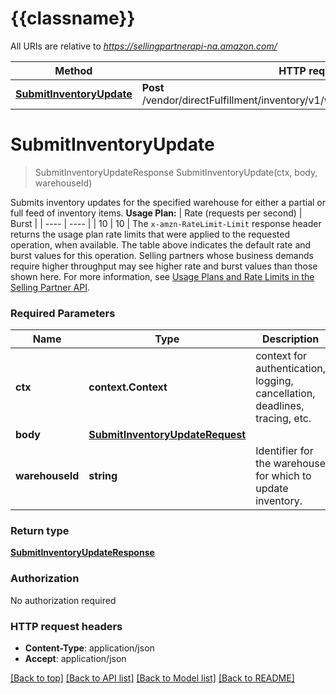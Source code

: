 # {{classname}}

All URIs are relative to *https://sellingpartnerapi-na.amazon.com/*

Method | HTTP request | Description
------------- | ------------- | -------------
[**SubmitInventoryUpdate**](UpdateInventoryApi.md#SubmitInventoryUpdate) | **Post** /vendor/directFulfillment/inventory/v1/warehouses/{warehouseId}/items | 

# **SubmitInventoryUpdate**
> SubmitInventoryUpdateResponse SubmitInventoryUpdate(ctx, body, warehouseId)


Submits inventory updates for the specified warehouse for either a partial or full feed of inventory items.  **Usage Plan:**  | Rate (requests per second) | Burst | | ---- | ---- | | 10 | 10 |  The `x-amzn-RateLimit-Limit` response header returns the usage plan rate limits that were applied to the requested operation, when available. The table above indicates the default rate and burst values for this operation. Selling partners whose business demands require higher throughput may see higher rate and burst values than those shown here. For more information, see [Usage Plans and Rate Limits in the Selling Partner API](https://developer-docs.amazon.com/sp-api/docs/usage-plans-and-rate-limits-in-the-sp-api).

### Required Parameters

Name | Type | Description  | Notes
------------- | ------------- | ------------- | -------------
 **ctx** | **context.Context** | context for authentication, logging, cancellation, deadlines, tracing, etc.
  **body** | [**SubmitInventoryUpdateRequest**](SubmitInventoryUpdateRequest.md)|  | 
  **warehouseId** | **string**| Identifier for the warehouse for which to update inventory. | 

### Return type

[**SubmitInventoryUpdateResponse**](SubmitInventoryUpdateResponse.md)

### Authorization

No authorization required

### HTTP request headers

 - **Content-Type**: application/json
 - **Accept**: application/json

[[Back to top]](#) [[Back to API list]](../README.md#documentation-for-api-endpoints) [[Back to Model list]](../README.md#documentation-for-models) [[Back to README]](../README.md)

